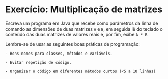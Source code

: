 # Exercício: Multiplicação de matrizes

Escreva um programa em Java que recebe como parâmetros da linha de comando as dimensões de duas matrizes `A` e `B`, em seguida lê do teclado o conteúdo das duas matrizes de valores reais e, por fim, exibe `A * B`.

Lembre-se de usar as seguintes boas práticas de programação:

    - Bons nomes para classes, métodos e variáveis.

    - Evitar repetição de código.

    - Organizar o código em diferentes métodos curtos (<5 a 10 linhas)
